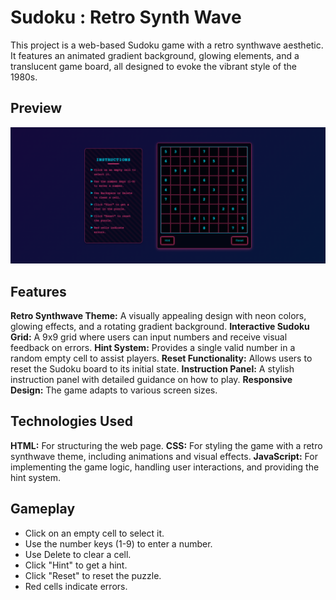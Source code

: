 # Sudoku : Retro Synth Wave

This project is a web-based Sudoku game with a retro synthwave aesthetic. It features an animated gradient background, glowing elements, and a translucent game board, all designed to evoke the vibrant style of the 1980s.

## Preview
![Tic Tac Toe Screenshot](sudoku.png)  

## Features

**Retro Synthwave Theme:** A visually appealing design with neon colors, glowing effects, and a rotating gradient background.
**Interactive Sudoku Grid:** A 9x9 grid where users can input numbers and receive visual feedback on errors.
**Hint System:** Provides a single valid number in a random empty cell to assist players.
**Reset Functionality:** Allows users to reset the Sudoku board to its initial state.
**Instruction Panel:** A stylish instruction panel with detailed guidance on how to play.
**Responsive Design:** The game adapts to various screen sizes.

## Technologies Used

**HTML:** For structuring the web page.
**CSS:** For styling the game with a retro synthwave theme, including animations and visual effects.
**JavaScript:** For implementing the game logic, handling user interactions, and providing the hint system.

## Gameplay

* Click on an empty cell to select it.
* Use the number keys (1-9) to enter a number.
* Use Delete to clear a cell.
* Click "Hint" to get a hint.
* Click "Reset" to reset the puzzle.
* Red cells indicate errors.
